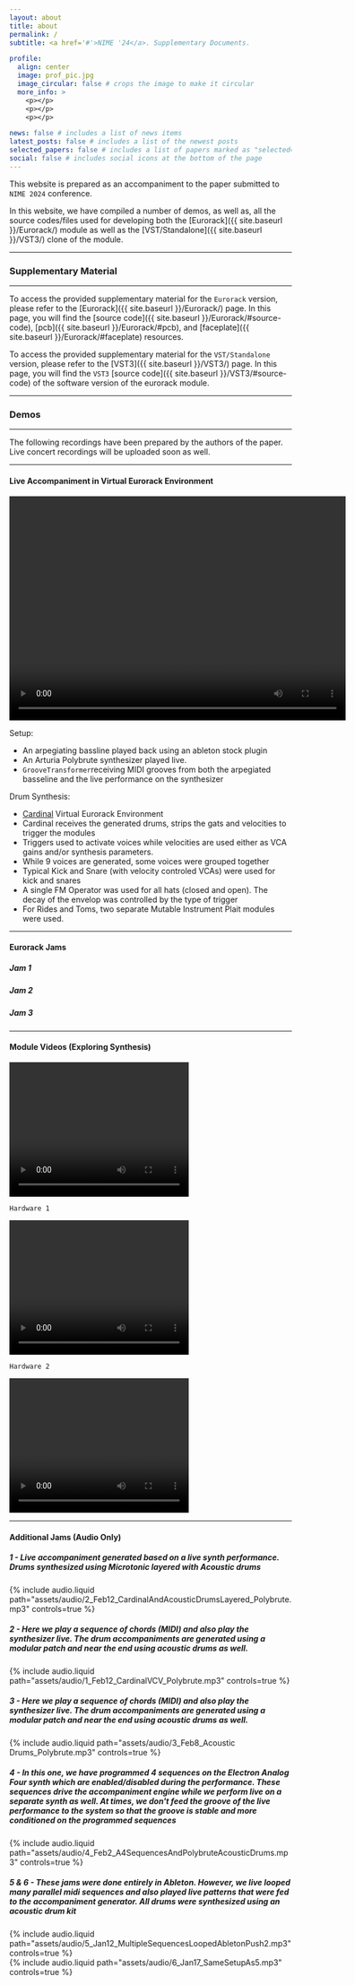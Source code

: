 ```yaml
---
layout: about
title: about
permalink: /
subtitle: <a href='#'>NIME '24</a>. Supplementary Documents.

profile:
  align: center
  image: prof_pic.jpg
  image_circular: false # crops the image to make it circular
  more_info: >
    <p></p>
    <p></p>
    <p></p>

news: false # includes a list of news items
latest_posts: false # includes a list of the newest posts
selected_papers: false # includes a list of papers marked as "selected={true}"
social: false # includes social icons at the bottom of the page
---
```


This website is prepared as an accompaniment to the paper submitted to `NIME 2024` conference. 

In this website, we have compiled a number of demos, as well as, all the source codes/files used for developing both the [Eurorack]({{ site.baseurl }}/Eurorack/) module as well as the [VST/Standalone]({{ site.baseurl }}/VST3/) clone of the module.

---
### Supplementary Material
---

To access the provided supplementary material for the `Eurorack` version, please refer to the 
[Eurorack]({{ site.baseurl }}/Eurorack/) page. In this page, you will find the [source code]({{ site.baseurl }}/Eurorack/#source-code), [pcb]({{ site.baseurl }}/Eurorack/#pcb),
and [faceplate]({{ site.baseurl }}/Eurorack/#faceplate) resources.

To access the provided supplementary material for the `VST/Standalone` version, please refer to the 
[VST3]({{ site.baseurl }}/VST3/) page. In this page, you will find the `VST3` [source code]({{ site.baseurl }}/VST3/#source-code) of the software version of the eurorack module. 

---
### Demos
---

The following recordings have been prepared by the authors of the paper. Live concert recordings will be uploaded soon as well. 

---
#### Live Accompaniment in Virtual Eurorack Environment

<video width="600" height="400" controls>
  <source src="/assets/video/VCV_VST_Keyboard_LowRes.mp4" type="video/mp4">
  Your browser does not support the video tag.
</video>


Setup:

- An arpegiating bassline played back using an ableton stock plugin
- An Arturia Polybrute synthesizer played live. 
- `GrooveTransformer`receiving MIDI grooves from both the arpegiated basseline and the live performance on the synthesizer

Drum Synthesis:

- [Cardinal](https://github.com/DISTRHO/Cardinal) Virtual Eurorack Environment
- Cardinal receives the generated drums, strips the gats and velocities to trigger the modules
- Triggers used to activate voices while velocities are used either as VCA gains and/or synthesis parameters. 
- While 9 voices are generated, some voices were grouped together
- Typical Kick and Snare (with velocity controled VCAs) were used for kick and snares
- A single FM Operator was used for all hats (closed and open). The decay of the envelop was controlled by the type of trigger
- For Rides and Toms, two separate Mutable Instrument Plait modules were used.

---

#### Eurorack Jams

##### Jam 1

##### Jam 2

##### Jam 3


---

#### Module Videos (Exploring Synthesis)
<video width="320" height="240" controls>
  <source src="/assets/video/GT Demo_compressed.mp4" type="video/mp4">
  Your browser does not support the video tag.
</video>

`Hardware 1`

<video width="320" height="240" controls>
  <source src="/assets/video/20230621_112345_compressed.mp4" type="video/mp4">
  Your browser does not support the video tag.
</video>

`Hardware 2`

<video width="320" height="240" controls>
  <source src="/assets/video/20230621_114659_compressed.mp4" type="video/mp4">
  Your browser does not support the video tag.
</video>


---

#### Additional Jams (Audio Only)


##### 1 - Live accompaniment generated based on a live synth performance. Drums synthesized using Microtonic layered with Acoustic drums

<div class="row mt-3">
    <div class="col-sm mt-3 mt-md-0">
        {% include audio.liquid path="assets/audio/2_Feb12_CardinalAndAcousticDrumsLayered_Polybrute.mp3" controls=true %}
    </div>
</div>
<div class="caption">    
</div>

##### 2 - Here we play a sequence of chords (MIDI) and also play the synthesizer live. The drum accompaniments are generated using a modular patch and near the end using acoustic drums as well.

<div class="row mt-3">
    <div class="col-sm mt-3 mt-md-0">
        {% include audio.liquid path="assets/audio/1_Feb12_CardinalVCV_Polybrute.mp3" controls=true %}
    </div>
</div>
<div class="caption">    
</div>


##### 3 - Here we play a sequence of chords (MIDI) and also play the synthesizer live. The drum accompaniments are generated using a modular patch and near the end using acoustic drums as well.


<div class="row mt-3">
    <div class="col-sm mt-3 mt-md-0">
        {% include audio.liquid path="assets/audio/3_Feb8_Acoustic Drums_Polybrute.mp3" controls=true %}
    </div>
</div>
<div class="caption">    
</div>


##### 4 - In this one, we have programmed 4 sequences on the Electron Analog Four synth which are enabled/disabled during the performance. These sequences drive the accompaniment engine while we perform live on a separate synth as well. At times, we don't feed the groove of the live performance to the system so that the groove is stable and more conditioned on the programmed sequences


<div class="row mt-3">
    <div class="col-sm mt-3 mt-md-0">
        {% include audio.liquid path="assets/audio/4_Feb2_A4SequencesAndPolybruteAcousticDrums.mp3" controls=true %}
    </div>
</div>
<div class="caption">    
</div>


##### 5 & 6 - These jams were done entirely in Ableton. However, we live looped many parallel midi sequences and also played live patterns that were fed to the accompaniment generator. All drums were synthesized using an acoustic drum kit


<div class="row mt-3">
    <div class="col-sm mt-3 mt-md-0">
        {% include audio.liquid path="assets/audio/5_Jan12_MultipleSequencesLoopedAbletonPush2.mp3" controls=true %}
    </div>
    <div class="col-sm mt-3 mt-md-0">
        {% include audio.liquid path="assets/audio/6_Jan17_SameSetupAs5.mp3" controls=true %}
    </div>
</div>
<div class="caption">
</div>


